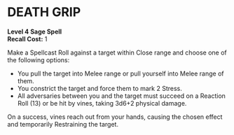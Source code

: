 # DEATH GRIP

**Level 4 Sage Spell**  
**Recall Cost:** 1

Make a Spellcast Roll against a target within Close range and choose one of the following options:

- You pull the target into Melee range or pull yourself into Melee range of them.
- You constrict the target and force them to mark 2 Stress.
- All adversaries between you and the target must succeed on a Reaction Roll (13) or be hit by vines, taking 3d6+2 physical damage.

On a success, vines reach out from your hands, causing the chosen effect and temporarily Restraining the target.
